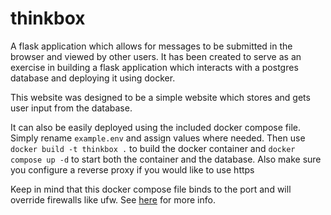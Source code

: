 # thinkbox
A flask application which allows for messages to be submitted in the browser and viewed by other users. It has been created to serve as an exercise in building a flask application which interacts with a postgres database and deploying it using docker.

This website was designed to be a simple website which stores and gets user input from the database.

It can also be easily deployed using the included docker compose file. Simply rename `example.env` and assign values where needed.
Then use `docker build -t thinkbox .` to build the docker container and `docker compose up -d` to start both the container and the database. Also make sure you configure a reverse proxy if you would like to use https

Keep in mind that this docker compose file binds to the port and will override firewalls like ufw. See [here](https://askubuntu.com/questions/652556/uncomplicated-firewall-ufw-is-not-blocking-anything-when-using-docker) for more info.